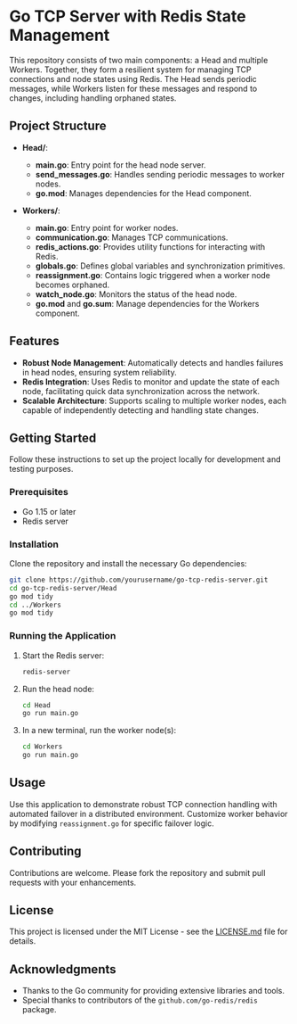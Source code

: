 # Go TCP Server with Redis State Management

This repository consists of two main components: a Head and multiple Workers. Together, they form a resilient system for managing TCP connections and node states using Redis. The Head sends periodic messages, while Workers listen for these messages and respond to changes, including handling orphaned states.

## Project Structure

- **Head/**:
  - **main.go**: Entry point for the head node server.
  - **send_messages.go**: Handles sending periodic messages to worker nodes.
  - **go.mod**: Manages dependencies for the Head component.
  
- **Workers/**:
  - **main.go**: Entry point for worker nodes.
  - **communication.go**: Manages TCP communications.
  - **redis_actions.go**: Provides utility functions for interacting with Redis.
  - **globals.go**: Defines global variables and synchronization primitives.
  - **reassignment.go**: Contains logic triggered when a worker node becomes orphaned.
  - **watch_node.go**: Monitors the status of the head node.
  - **go.mod** and **go.sum**: Manage dependencies for the Workers component.

## Features

- **Robust Node Management**: Automatically detects and handles failures in head nodes, ensuring system reliability.
- **Redis Integration**: Uses Redis to monitor and update the state of each node, facilitating quick data synchronization across the network.
- **Scalable Architecture**: Supports scaling to multiple worker nodes, each capable of independently detecting and handling state changes.

## Getting Started

Follow these instructions to set up the project locally for development and testing purposes.

### Prerequisites

- Go 1.15 or later
- Redis server

### Installation

Clone the repository and install the necessary Go dependencies:

```bash
git clone https://github.com/yourusername/go-tcp-redis-server.git
cd go-tcp-redis-server/Head
go mod tidy
cd ../Workers
go mod tidy
```

### Running the Application

1. Start the Redis server:
   ```bash
   redis-server
   ```

2. Run the head node:
   ```bash
   cd Head
   go run main.go
   ```

3. In a new terminal, run the worker node(s):
   ```bash
   cd Workers
   go run main.go
   ```

## Usage

Use this application to demonstrate robust TCP connection handling with automated failover in a distributed environment. Customize worker behavior by modifying `reassignment.go` for specific failover logic.

## Contributing

Contributions are welcome. Please fork the repository and submit pull requests with your enhancements.

## License

This project is licensed under the MIT License - see the [LICENSE.md](LICENSE.md) file for details.

## Acknowledgments

- Thanks to the Go community for providing extensive libraries and tools.
- Special thanks to contributors of the `github.com/go-redis/redis` package.

